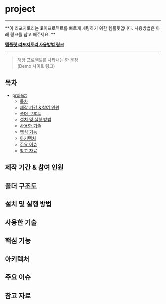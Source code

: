 # project

---

**이 리포지토리는 토이프로젝트를 빠르게 세팅하기 위한 템플릿입니다. 사용방법은 아래 링크를 참고 해주세요.
**

[**템플릿 리포지토리 사용방법 링크**](./document/사용방법.md)

---

> 해당 프로젝트를 나타내는 한 문장 </br>
> (Demo 사이트 링크)

## 목차

- [project](#project)
  - [목차](#목차)
  - [제작 기간 \& 참여 인원](#제작-기간--참여-인원)
  - [폴더 구조도](#폴더-구조도)
  - [설치 및 실행 방법](#설치-및-실행-방법)
  - [사용한 기술](#사용한-기술)
  - [핵심 기능](#핵심-기능)
  - [아키텍처](#아키텍처)
  - [주요 이슈](#주요-이슈)
  - [참고 자료](#참고-자료)

## 제작 기간 & 참여 인원

## 폴더 구조도

## 설치 및 실행 방법

<!-- 설치 및 실행 방법 -->

## 사용한 기술

<!-- (기술 스택) -->

## 핵심 기능

<!-- (코드 실행 방법, 코드로 보여주거나 코드 링크) -->

## 아키텍처

<!-- ERD, 아키텍처, 배포 프로세스, 컴포넌트 구조도 등 -->

## 주요 이슈

<!-- 핵심 트러블 슈팅 & 주요 이슈-->
<!-- 그외 트러블 슈팅 & 주요 이슈-->

## 참고 자료
